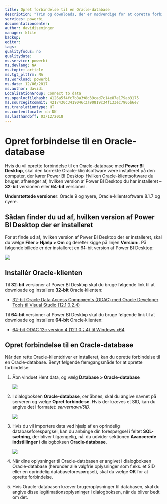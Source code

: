 ```yaml
---
title: Opret forbindelse til en Oracle-database
description: "Trin og downloads, der er nødvendige for at oprette forbindelse mellem Oracle og Power BI Desktop"
services: powerbi
documentationcenter: 
author: davidiseminger
manager: kfile
backup: 
editor: 
tags: 
qualityfocus: no
qualitydate: 
ms.service: powerbi
ms.devlang: NA
ms.topic: article
ms.tgt_pltfrm: NA
ms.workload: powerbi
ms.date: 12/06/2017
ms.author: davidi
LocalizationGroup: Connect to data
ms.openlocfilehash: 4126a5f4fc7b8a398d39cad7c14e87e179ab3175
ms.sourcegitcommit: 4217430c3419046c3a90819c34f133ec7905b6e7
ms.translationtype: HT
ms.contentlocale: da-DK
ms.lasthandoff: 03/12/2018
---
```

# <a name="connect-to-an-oracle-database"></a>Opret forbindelse til en Oracle-database
Hvis du vil oprette forbindelse til en Oracle-database med **Power BI Desktop**, skal den korrekte Oracle-klientsoftware være installeret på den computer, der kører Power BI Desktop. Hvilken Oracle-klientsoftware du bruger, afhænger af, hvilken version af Power BI Desktop du har installeret – **32-bit** versionen eller **64-bit** versionen.

**Understøttede versioner**: Oracle 9 og nyere, Oracle-klientsoftware 8.1.7 og nyere.

## <a name="determining-which-version-of-power-bi-desktop-is-installed"></a>Sådan finder du ud af, hvilken version af Power BI Desktop der er installeret
For at finde ud af, hvilken version af Power BI Desktop der er installeret, skal du vælge **Filer > Hjælp > Om** og derefter kigge på linjen **Version:**. På følgende billede er der installeret en 64-bit version af Power BI Desktop:

![](media/desktop-connect-oracle-database/connect-oracle-database_1.png)

## <a name="installing-the-oracle-client"></a>Installér Oracle-klienten
Til **32-bit** versioner af Power BI Desktop skal du bruge følgende link til at downloade og installere **32-bit** Oracle-klienten:

* [32-bit Oracle Data Access Components (ODAC) med Oracle Developer Tools til Visual Studio (12.1.0.2.4)](http://www.oracle.com/technetwork/topics/dotnet/utilsoft-086879.html)

Til **64-bit** versioner af Power BI Desktop skal du bruge følgende link til at downloade og installere **64-bit** Oracle-klienten:

* [64-bit ODAC 12c version 4 (12.1.0.2.4) til Windows x64](http://www.oracle.com/technetwork/database/windows/downloads/index-090165.html)

## <a name="connect-to-an-oracle-database"></a>Opret forbindelse til en Oracle-database
Når den rette Oracle-klientdriver er installeret, kan du oprette forbindelse til en Oracle-database. Benyt følgende fremgangsmåde for at oprette forbindelse:

1. Åbn vinduet Hent data, og vælg **Database > Oracle-database**
   
   ![](media/desktop-connect-oracle-database/connect-oracle-database_2.png)
2. I dialogboksen **Oracle-database**, der åbnes, skal du angive navnet på serveren og vælge **Opret forbindelse**. Hvis der kræves et SID, kan du angive det i formatet: *servernavn/SID*.
   
   ![](media/desktop-connect-oracle-database/connect-oracle-database_3.png)
3. Hvis du vil importere data ved hjælp af en oprindelig databaseforespørgsel, kan du anbringe din forespørgsel i feltet **SQL-sætning**, der bliver tilgængelig, når du udvider sektionen **Avancerede indstillinger** i dialogboksen **Oracle-database**.
   
   ![](media/desktop-connect-oracle-database/connect-oracle-database_4.png)
4. Når dine oplysninger til Oracle-databasen er angivet i dialogboksen Oracle-database (herunder alle valgfrie oplysninger som f.eks. et SID eller en oprindelig databaseforespørgsel), skal du vælge **OK** for at oprette forbindelse.
5. Hvis Oracle-databasen kræver brugeroplysninger til databasen, skal du angive disse legitimationsoplysninger i dialogboksen, når du bliver bedt om det.

